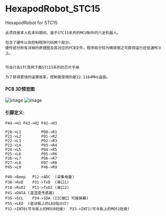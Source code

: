 # HexapodRobot_STC15
HexapodRobot for STC15

	此项目是本人在本科期间，基于STC15系列的MCU制作的六足机器人。
  
	包含了硬件以及控制程序代码两个部分。
	硬件部分附有详细的原理图及其对应的PCB文件。程序部分较为精简使之可靠得运行在低速MCU上。

  
	可自行去STC官网下载STC15系列的芯片手册

	为了获得更快的运算效率，控制板使用的是22.1184MHz晶振。

#### PCB 3D预览图
![image](https://github.com/ClimbSnail/HexapodRobot_STC15/Robot_PCB_STC15W4K48S4_3D.jpg)
![image](https://github.com/ClimbSnail/HexapodRobot_STC15/Robot_PCB_STC15W4K48S43D.jpg)

#### 引脚定义:

	P44->H1 P43->H2	P42->H3

	P20->L1 		P00->R1
	P21->L2 		P01->R2
	P22->L3 		P02->R3
	P23->L4 		P03->R4
	P24->L5 		P04->R5
	P25->L6 		P05->R6
	P26->L7 		P06->R7
	P27->L8 		P07->R8
	P45->L9 		P46->R9

	P40->Beep   P12->ADC  (采集电量)
	P30->RxD	P31->TxD  (串口1)
	P10->RxD2	P11->TxD2 (串口2)
	P41->DATA (温湿度传感器)
	P35->SCL	P34->SDA (IIC接口 可接屏幕)
	P55->LED  (驱动板上的LED指示灯)
	P32->INT0(可与板上的MOS0短接)	P33->INT1(可与板上的MOS1短接)
